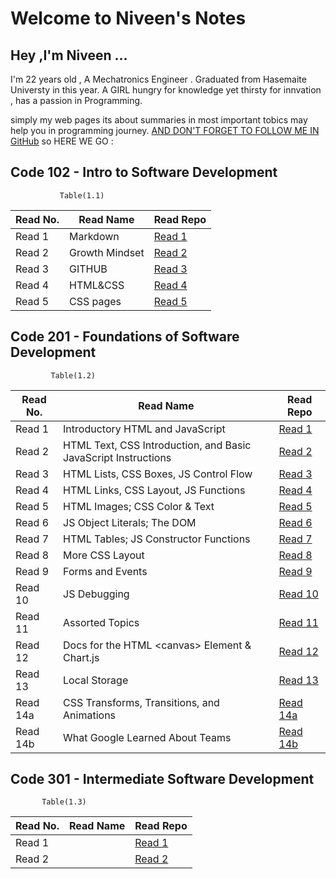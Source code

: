 # Welcome to Niveen's Notes
## Hey ,I'm Niveen ...
I'm 22 years old , A Mechatronics Engineer . Graduated from Hasemaite Universty in this year.
A GIRL hungry for knowledge yet thirsty for innvation , has a passion in Programming.

simply my web pages its about summaries in most important tobics may help you in programming journey.
[AND DON'T FORGET TO FOLLOW ME IN GitHub](https://github.com/NiveenAlSmadi) so HERE WE GO :


## Code 102 - Intro to Software Development
               Table(1.1)   

| Read No. | Read Name | Read Repo |
| --- | --- | --- |
| Read 1 |  Markdown | [Read 1]() |
| Read 2 |  Growth Mindset | [Read 2]() |
| Read 3 |  GITHUB |[Read 3]()|
| Read 4 |  HTML&CSS|[Read 4]()|
| Read 5 | CSS pages|[Read 5]()|
   
     
## Code 201 - Foundations of Software Development

             Table(1.2)   

| Read No. | Read Name | Read Repo |
| --- | --- | --- |
| Read 1 | Introductory HTML and JavaScript | [Read 1]() |
| Read 2 | HTML Text, CSS Introduction, and Basic JavaScript Instructions | [Read 2]() |
| Read 3 | HTML Lists, CSS Boxes, JS Control Flow | [Read 3]() |
| Read 4 | HTML Links, CSS Layout, JS Functions | [Read 4]() |
| Read 5 | HTML Images; CSS Color & Text | [Read 5]() |
| Read 6 |  JS Object Literals; The DOM | [Read 6]() |
| Read 7 | HTML Tables; JS Constructor Functions | [Read 7]() |
| Read 8 | More CSS Layout | [Read 8]() |
| Read 9 | Forms and Events | [Read 9]() |
| Read 10 | JS Debugging | [Read 10]() |
| Read 11 | Assorted Topics | [Read 11]() |
| Read 12 | Docs for the HTML \<canvas\> Element & Chart.js | [Read 12]() |
| Read 13 | Local Storage | [Read 13]()|
| Read 14a | CSS Transforms, Transitions, and Animations | [Read 14a]() |
| Read 14b | What Google Learned About Teams | [Read 14b]()|
                 
## Code 301 - Intermediate Software Development

           Table(1.3)  

| Read No. | Read Name | Read Repo |
| --- | --- | --- |
| Read 1 | | [Read 1]() |
| Read 2 | | [Read 2]() |